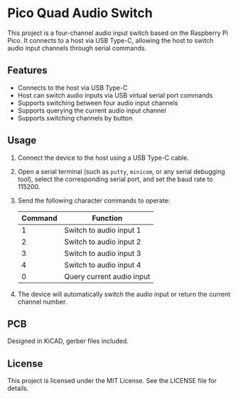 # Pico Quad Audio Switch

This project is a four-channel audio input switch based on the Raspberry Pi Pico. It connects to a host via USB Type-C, allowing the host to switch audio input channels through serial commands.

## Features

- Connects to the host via USB Type-C
- Host can switch audio inputs via USB virtual serial port commands
- Supports switching between four audio input channels
- Supports querying the current audio input channel
- Supports switching channels by button

## Usage

1. Connect the device to the host using a USB Type-C cable.
2. Open a serial terminal (such as `putty`, `minicom`, or any serial debugging tool), select the corresponding serial port, and set the baud rate to 115200.
3. Send the following character commands to operate:

    | Command | Function                  |
    |---------|---------------------------|
    | 1       | Switch to audio input 1   |
    | 2       | Switch to audio input 2   |
    | 3       | Switch to audio input 3   |
    | 4       | Switch to audio input 4   |
    | 0       | Query current audio input |

4. The device will automatically switch the audio input or return the current channel number.

## PCB
Designed in KiCAD, gerber files included.

## License

This project is licensed under the MIT License. See the LICENSE file for details.

